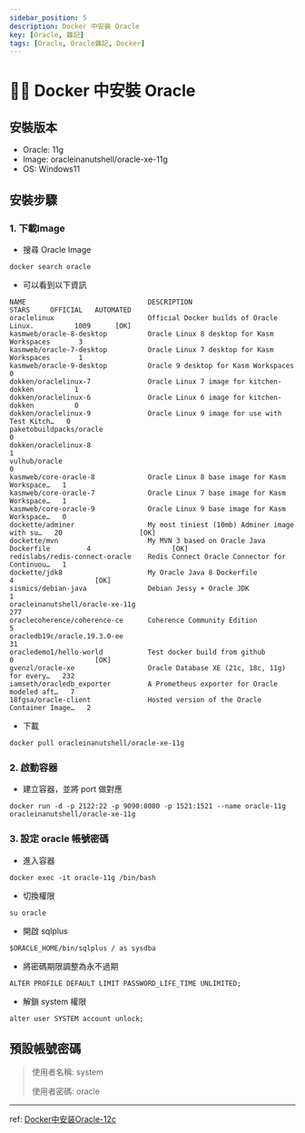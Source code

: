```yaml
---
sidebar_position: 5
description: Docker 中安裝 Oracle
key: [Oracle, 雜記]
tags: [Oracle, Oracle雜記, Docker]
---
```


# 👩‍💻 Docker 中安裝 Oracle

## 安裝版本

- Oracle: 11g
- Image: oracleinanutshell/oracle-xe-11g
- OS: Windows11

## 安裝步驟

### 1. 下載Image

- 搜尋 Oracle Image

```shell
docker search oracle
```

- 可以看到以下資訊

```shell {20}
NAME                              DESCRIPTION                                      STARS     OFFICIAL   AUTOMATED
oraclelinux                       Official Docker builds of Oracle Linux.          1009      [OK]
kasmweb/oracle-8-desktop          Oracle Linux 8 desktop for Kasm Workspaces       3
kasmweb/oracle-7-desktop          Oracle Linux 7 desktop for Kasm Workspaces       1
kasmweb/oracle-9-desktop          Oracle 9 desktop for Kasm Workspaces             0
dokken/oraclelinux-7              Oracle Linux 7 image for kitchen-dokken          1
dokken/oraclelinux-6              Oracle Linux 6 image for kitchen-dokken          0
dokken/oraclelinux-9              Oracle Linux 9 image for use with Test Kitch…   0
paketobuildpacks/oracle                                                            0
dokken/oraclelinux-8                                                               1
vulhub/oracle                                                                      0
kasmweb/core-oracle-8             Oracle Linux 8 base image for Kasm Workspace…   1
kasmweb/core-oracle-7             Oracle Linux 7 base image for Kasm Workspace…   1
kasmweb/core-oracle-9             Oracle Linux 9 base image for Kasm Workspace…   0
dockette/adminer                  My most tiniest (10mb) Adminer image with su…   20                   [OK]
dockette/mvn                      My MVN 3 based on Oracle Java Dockerfile         4                    [OK]
redislabs/redis-connect-oracle    Redis Connect Oracle Connector for Continuou…   1
dockette/jdk8                     My Oracle Java 8 Dockerfile                      4                    [OK]
sismics/debian-java               Debian Jessy + Oracle JDK                        1
oracleinanutshell/oracle-xe-11g                                                    277
oraclecoherence/coherence-ce      Coherence Community Edition                      5
oracledb19c/oracle.19.3.0-ee                                                       31
oracledemo1/hello-world           Test docker build from github                    0                    [OK]
gvenzl/oracle-xe                  Oracle Database XE (21c, 18c, 11g) for every…   232
iamseth/oracledb_exporter         A Prometheus exporter for Oracle modeled aft…   7
18fgsa/oracle-client              Hosted version of the Oracle Container Image…   2
```

- 下載

```shell
docker pull oracleinanutshell/oracle-xe-11g
```

### 2. 啟動容器

- 建立容器，並將 port 做對應

```shell
docker run -d -p 2122:22 -p 9090:8080 -p 1521:1521 --name oracle-11g oracleinanutshell/oracle-xe-11g
```

### 3. 設定 oracle 帳號密碼

- 進入容器

```shell
docker exec -it oracle-11g /bin/bash
```

- 切換權限

```shell
su oracle
```

- 開啟 sqlplus

```shell
$ORACLE_HOME/bin/sqlplus / as sysdba
```

- 將密碼期限調整為永不過期

```shell
ALTER PROFILE DEFAULT LIMIT PASSWORD_LIFE_TIME UNLIMITED;
```

- 解鎖 system 權限

```shell
alter user SYSTEM account unlock;
```

## 預設帳號密碼

> 使用者名稱: system
>
> 使用者密碼: oracle

---

ref: [Docker中安装Oracle-12c](https://zhuanlan.zhihu.com/p/605595017)
